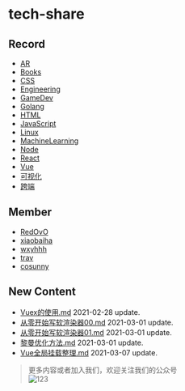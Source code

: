 
# tech-share

<!-- RECORD-START -->
## Record
* [AR](https://github.com/fff455/tech-share/tree/master/AR)
* [Books](https://github.com/fff455/tech-share/tree/master/Books)
* [CSS](https://github.com/fff455/tech-share/tree/master/CSS)
* [Engineering](https://github.com/fff455/tech-share/tree/master/Engineering)
* [GameDev](https://github.com/fff455/tech-share/tree/master/GameDev)
* [Golang](https://github.com/fff455/tech-share/tree/master/Golang)
* [HTML](https://github.com/fff455/tech-share/tree/master/HTML)
* [JavaScript](https://github.com/fff455/tech-share/tree/master/JavaScript)
* [Linux](https://github.com/fff455/tech-share/tree/master/Linux)
* [MachineLearning](https://github.com/fff455/tech-share/tree/master/MachineLearning)
* [Node](https://github.com/fff455/tech-share/tree/master/Node)
* [React](https://github.com/fff455/tech-share/tree/master/React)
* [Vue](https://github.com/fff455/tech-share/tree/master/Vue)
* [可视化](https://github.com/fff455/tech-share/tree/master/可视化)
* [跨端](https://github.com/fff455/tech-share/tree/master/跨端)
<!-- RECORD-END -->

<!-- MEMBER-START -->
## Member
* [RedOvO](https://github.com/RedOvO)
* [xiaobaiha](https://github.com/xiaobaiha)
* [wxyhhh](https://github.com/wxyhhh)
* [trav](https://github.com/travmygit)
* [cosunny](https://github.com/cosunny)
<!-- MEMBER-END -->

<!-- NEW CONTENT-START -->
## New Content
* [Vuex的使用.md](https://github.com/fff455/tech-share/tree/master/Vue/Vuex的使用.md) 2021-02-28 update.
* [从零开始写软渲染器00.md](https://github.com/fff455/tech-share/tree/master/GameDev/从零开始写软渲染器00.md) 2021-03-01 update.
* [从零开始写软渲染器01.md](https://github.com/fff455/tech-share/tree/master/GameDev/从零开始写软渲染器01.md) 2021-03-01 update.
* [黎曼优化方法.md](https://github.com/fff455/tech-share/tree/master/MachineLearning/黎曼优化方法.md) 2021-03-01 update.
* [Vue全局挂载整理.md](https://github.com/fff455/tech-share/tree/master/Vue/Vue全局挂载整理.md) 2021-03-07 update.
<!-- NEW CONTENT-END -->

> 更多内容或者加入我们，欢迎关注我们的公众号  
> ![123](./Books/image/gzh.png)

